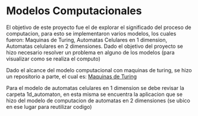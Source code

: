# Modelos Computacionales

El objetivo de este proyecto fue el de explorar el significado del proceso de computacion,
para esto se implementaron varios modelos, los cuales fueron: Maquinas de Turing,
Automatas Celulares en 1 dimension, Automatas celulares en 2 dimensiones. Dado el objetivo
del proyecto se hizo necesario resolver un problema en alguno de los modelos (para visualizar
como se realiza el computo)

Dado el alcance del modelo computacional con maquinas de turing, se hizo un repositorio a parte, el cual es:
[Maquinas de Turing](https://github.com/computational-group-the-golden-ticket/Programming-language-for-Turing-machines)

Para el modelo de automatas celulares en 1 dimension se debe revisar la carpeta 1d_automaton, en esta misma se encuentra
la aplicacion que se hizo del modelo de computacion de automatas en 2 dimensiones (se ubico en ese lugar para reutilizar codigo)
